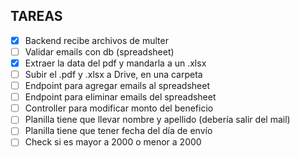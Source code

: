 ## TAREAS

- [x] Backend recibe archivos de multer
- [ ] Validar emails con db (spreadsheet)
- [x] Extraer la data del pdf y mandarla a un .xlsx
- [ ] Subir el .pdf y .xlsx a Drive, en una carpeta
- [ ] Endpoint para agregar emails al spreadsheet
- [ ] Endpoint para eliminar emails del spreadsheet
- [ ] Controller para modificar monto del beneficio
- [ ] Planilla tiene que llevar nombre y apellido (debería salir del mail)
- [ ] Planilla tiene que tener fecha del día de envío
- [ ] Check si es mayor a 2000 o menor a 2000
